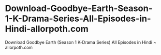 # Download-Goodbye-Earth-Season-1-K-Drama-Series-All-Episodes-in-Hindi-allorpoth.com
Download Goodbye Earth (Season 1 K-Drama Series) All Episodes in Hindi ~ allorpoth.com
